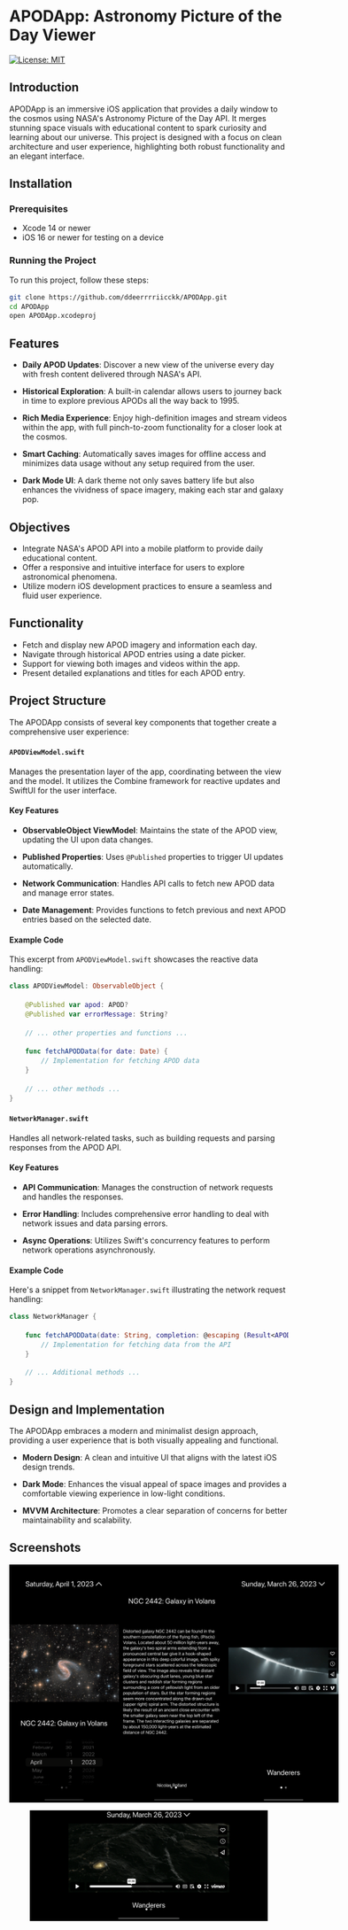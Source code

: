 # APODApp: Astronomy Picture of the Day Viewer

[![License: MIT](https://img.shields.io/badge/License-MIT-blue.svg)](LICENSE)

## Introduction

APODApp is an immersive iOS application that provides a daily window to the cosmos using NASA's Astronomy Picture of the Day API. It merges stunning space visuals with educational content to spark curiosity and learning about our universe. This project is designed with a focus on clean architecture and user experience, highlighting both robust functionality and an elegant interface.

## Installation

### Prerequisites

- Xcode 14 or newer
- iOS 16 or newer for testing on a device

### Running the Project

To run this project, follow these steps:

```bash
git clone https://github.com/ddeerrrriicckk/APODApp.git
cd APODApp
open APODApp.xcodeproj
```

## Features

- **Daily APOD Updates**: Discover a new view of the universe every day with fresh content delivered through NASA's API.

- **Historical Exploration**: A built-in calendar allows users to journey back in time to explore previous APODs all the way back to 1995.

- **Rich Media Experience**: Enjoy high-definition images and stream videos within the app, with full pinch-to-zoom functionality for a closer look at the cosmos.

- **Smart Caching**: Automatically saves images for offline access and minimizes data usage without any setup required from the user.

- **Dark Mode UI**: A dark theme not only saves battery life but also enhances the vividness of space imagery, making each star and galaxy pop.

## Objectives

- Integrate NASA's APOD API into a mobile platform to provide daily educational content.
- Offer a responsive and intuitive interface for users to explore astronomical phenomena.
- Utilize modern iOS development practices to ensure a seamless and fluid user experience.

## Functionality

- Fetch and display new APOD imagery and information each day.
- Navigate through historical APOD entries using a date picker.
- Support for viewing both images and videos within the app.
- Present detailed explanations and titles for each APOD entry.

## Project Structure

The APODApp consists of several key components that together create a comprehensive user experience:


#### `APODViewModel.swift`
Manages the presentation layer of the app, coordinating between the view and the model. It utilizes the Combine framework for reactive updates and SwiftUI for the user interface.

#### Key Features

- **ObservableObject ViewModel**: Maintains the state of the APOD view, updating the UI upon data changes.

- **Published Properties**: Uses `@Published` properties to trigger UI updates automatically.

- **Network Communication**: Handles API calls to fetch new APOD data and manage error states.

- **Date Management**: Provides functions to fetch previous and next APOD entries based on the selected date.

#### Example Code
This excerpt from `APODViewModel.swift` showcases the reactive data handling:

```swift
class APODViewModel: ObservableObject {
    
    @Published var apod: APOD?
    @Published var errorMessage: String?
    
    // ... other properties and functions ...

    func fetchAPODData(for date: Date) {
        // Implementation for fetching APOD data
    }
    
    // ... other methods ...
}
```

#### `NetworkManager.swift`
Handles all network-related tasks, such as building requests and parsing responses from the APOD API.

#### Key Features
- **API Communication**: Manages the construction of network requests and handles the responses.

- **Error Handling**: Includes comprehensive error handling to deal with network issues and data parsing errors.

- **Async Operations**: Utilizes Swift's concurrency features to perform network operations asynchronously.

#### Example Code
Here's a snippet from `NetworkManager.swift` illustrating the network request handling:

```swift
class NetworkManager {
    
    func fetchAPODData(date: String, completion: @escaping (Result<APOD, APIError>) -> Void) {
        // Implementation for fetching data from the API
    }
    
    // ... Additional methods ...
}
```

## Design and Implementation
The APODApp embraces a modern and minimalist design approach, providing a user experience that is both visually appealing and functional.

- **Modern Design**: A clean and intuitive UI that aligns with the latest iOS design trends.

- **Dark Mode**: Enhances the visual appeal of space images and provides a comfortable viewing experience in low-light conditions.

- **MVVM Architecture**: Promotes a clear separation of concerns for better maintainability and scalability.

## Screenshots
<p style="display: flex; justify-content: space-between;">
  <img src="image/1.png" style="width: 200px; height: 430px;" />
  <img src="image/2.png" style="width: 200px; height: 430px;" />
  <img src="image/3.png" style="width: 200px; height: 430px;" />
</p>
<p style="text-align: center;">
  <img src="image/4.png" style="width: 430px; height: 200px;" />
</p>
